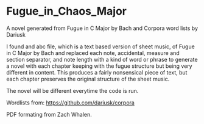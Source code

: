 # Fugue_in_Chaos_Major
A novel generated from Fugue in C Major by Bach and Corpora word lists by Dariusk


I found and abc file, which is a text based version of sheet music, of Fugue in C Major by Bach and replaced each note, accidental, measure and section separator, and note length with a kind of word or phrase to generate a novel with each chapter keeping with the fugue structure but being very different in content. This produces a fairly nonsensical piece of text, but each chapter preserves the original structure of the sheet music.

The novel will be different everytime the code is run.

Wordlists from: https://github.com/dariusk/corpora

PDF formating from Zach Whalen. 
